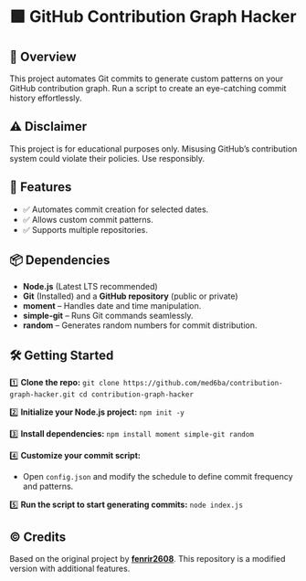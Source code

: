 # 🟩 GitHub Contribution Graph Hacker

## 🚀 Overview  
This project automates Git commits to generate custom patterns on your GitHub contribution graph. Run a script to create an eye-catching commit history effortlessly.

## ⚠️ Disclaimer  
This project is for educational purposes only. Misusing GitHub’s contribution system could violate their policies. Use responsibly.

## 📌 Features  
- ✅ Automates commit creation for selected dates.  
- ✅ Allows custom commit patterns.  
- ✅ Supports multiple repositories.

## 📦 Dependencies  
- **Node.js** (Latest LTS recommended)  
- **Git** (Installed) and a **GitHub repository** (public or private)  
- **moment** – Handles date and time manipulation.  
- **simple-git** – Runs Git commands seamlessly.  
- **random** – Generates random numbers for commit distribution.

## 🛠️ Getting Started

1️⃣ **Clone the repo:**
    ```
    git clone https://github.com/med6ba/contribution-graph-hacker.git
    cd contribution-graph-hacker
    ```

2️⃣ **Initialize your Node.js project:**
    ```
    npm init -y
    ```

3️⃣ **Install dependencies:**
    ```
    npm install moment simple-git random
    ```

4️⃣ **Customize your commit script:**  
   - Open `config.json` and modify the schedule to define commit frequency and patterns.

5️⃣ **Run the script to start generating commits:**
    ```
    node index.js
    ```

## ©️ Credits  
Based on the original project by <a href="https://github.com/fenrir2608/goGreen">**fenrir2608**</a>. This repository is a modified version with additional features.
